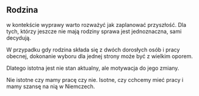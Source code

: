 ## Rodzina

w kontekście wyprawy warto rozważyć jak zaplanować przyszłość.
Dla tych, którzy jeszcze nie mają rodziny sprawa jest jednoznaczna, sami decydują.

W przypadku gdy rodzina składa się z dwóch dorosłych osób i pracy obecnej, 
dokonanie wyboru dla jednej strony może być z wielkim oporem.

Dlatego istotna jest nie stan aktualny, ale motywacja do jego zmiany.

Nie istotne czy mamy pracę czy nie.
Isotne, czy cchcemy mieć pracy i mamy szansę na nią w Niemczech.

